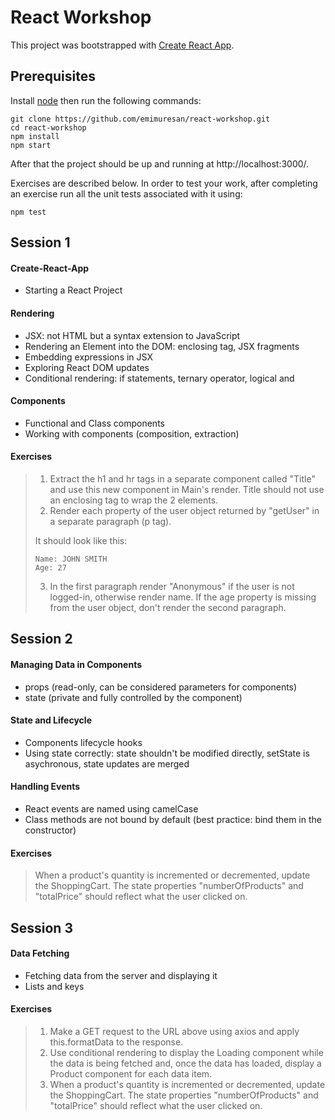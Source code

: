 # React Workshop

This project was bootstrapped with [Create React App](https://github.com/facebookincubator/create-react-app).

## Prerequisites

Install [node](https://nodejs.org/en/download/) then run the following commands:

```
git clone https://github.com/emimuresan/react-workshop.git
cd react-workshop
npm install
npm start
```

After that the project should be up and running at http://localhost:3000/.

Exercises are described below. In order to test your work, after completing an exercise run all the unit tests associated with it using:

```
npm test
```

## Session 1

#### Create-React-App

- Starting a React Project

#### Rendering

- JSX: not HTML but a syntax extension to JavaScript
- Rendering an Element into the DOM: enclosing tag, JSX fragments
- Embedding expressions in JSX
- Exploring React DOM updates
- Conditional rendering: if statements, ternary operator, logical and

#### Components

- Functional and Class components
- Working with components (composition, extraction)

#### Exercises

> 1.  Extract the h1 and hr tags in a separate component called "Title" and use this new component in Main's render. Title should not use an enclosing tag to wrap the 2 elements.
> 2.  Render each property of the user object returned by "getUser" in a separate paragraph (p tag).
>
> It should look like this:
>
>     Name: JOHN SMITH
>     Age: 27
>
> 3.  In the first paragraph render "Anonymous" if the user is not logged-in, otherwise render name.
>     If the age property is missing from the user object, don't render the second paragraph.

## Session 2

#### Managing Data in Components

- props (read-only, can be considered parameters for components)
- state (private and fully controlled by the component)

#### State and Lifecycle

- Components lifecycle hooks
- Using state correctly: state shouldn't be modified directly, setState is asychronous, state updates are merged

#### Handling Events

- React events are named using camelCase
- Class methods are not bound by default (best practice: bind them in the constructor)

#### Exercises

> When a product's quantity is incremented or decremented, update the ShoppingCart.
> The state properties "numberOfProducts" and "totalPrice" should reflect what the user clicked on.

## Session 3

#### Data Fetching

- Fetching data from the server and displaying it
- Lists and keys

#### Exercises

> 1.  Make a GET request to the URL above using axios and apply this.formatData to the response.
> 2.  Use conditional rendering to display the Loading component while the data is being fetched and, once the data has loaded, display a Product component for each data item.
> 3.  When a product's quantity is incremented or decremented, update the ShoppingCart.
>     The state properties "numberOfProducts" and "totalPrice" should reflect what the user clicked on.
